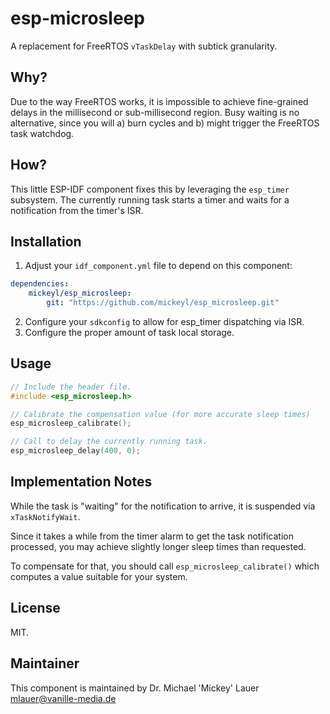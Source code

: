 # esp-microsleep

A replacement for FreeRTOS `vTaskDelay` with subtick granularity.

## Why?

Due to the way FreeRTOS works, it is impossible to achieve fine-grained
delays in the millisecond or sub-millisecond region.
Busy waiting is no alternative, since you will a) burn cycles and b) might
trigger the FreeRTOS task watchdog.

## How?

This little ESP-IDF component fixes this by leveraging the `esp_timer`
subsystem. The currently running task starts a timer and waits
for a notification from the timer's ISR.

## Installation

1. Adjust your `idf_component.yml` file to depend on this component:

```yml
dependencies:
    mickeyl/esp_microsleep:
        git: "https://github.com/mickeyl/esp_microsleep.git"
```

2. Configure your `sdkconfig` to allow for esp_timer dispatching via ISR.
3. Configure the proper amount of task local storage.

## Usage

```c
// Include the header file.
#include <esp_microsleep.h>

// Calibrate the compensation value (for more accurate sleep times)
esp_microsleep_calibrate();

// Call to delay the currently running task.
esp_microsleep_delay(400, 0);
```

## Implementation Notes

While the task is "waiting" for the notification to arrive,
it is suspended via `xTaskNotifyWait`.

Since it takes a while from the timer alarm
to get the task notification processed, you
may achieve slightly longer sleep times than requested.

To compensate for that, you should call `esp_microsleep_calibrate()`
which computes a value suitable for your system.

## License

MIT.

## Maintainer

This component is maintained by Dr. Michael 'Mickey' Lauer <mlauer@vanille-media.de>
